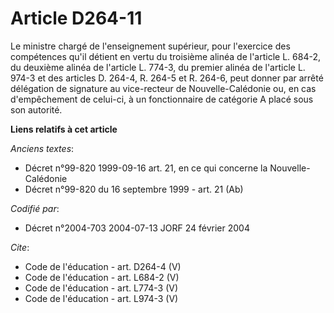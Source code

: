 # Article D264-11

Le ministre chargé de l'enseignement supérieur, pour l'exercice des compétences qu'il détient en vertu du troisième alinéa de
l'article L. 684-2, du deuxième alinéa de l'article L. 774-3, du premier alinéa de l'article L. 974-3 et des articles D.
264-4, R. 264-5 et R. 264-6, peut donner par arrêté délégation de signature au vice-recteur de Nouvelle-Calédonie ou, en cas
d'empêchement de celui-ci, à un fonctionnaire de catégorie A placé sous son autorité.

**Liens relatifs à cet article**

_Anciens textes_:

  - Décret n°99-820 1999-09-16 art. 21, en ce qui concerne la Nouvelle-Calédonie
  - Décret n°99-820 du 16 septembre 1999 - art. 21 (Ab)

_Codifié par_:

  - Décret n°2004-703 2004-07-13 JORF 24 février 2004

_Cite_:

  - Code de l'éducation - art. D264-4 (V)
  - Code de l'éducation - art. L684-2 (V)
  - Code de l'éducation - art. L774-3 (V)
  - Code de l'éducation - art. L974-3 (V)
